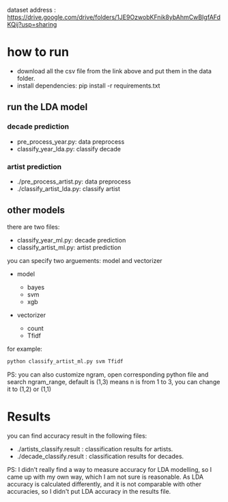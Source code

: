 dataset address : https://drive.google.com/drive/folders/1JE9OzwobKFnik8ybAhmCwBIgfAFdKQij?usp=sharing


# how to run

* download all the csv file from the link above and put them in the data folder.
* install dependencies:   pip install -r requirements.txt

## run the LDA model

### decade prediction

* pre_process_year.py: data preprocess
* classify_year_lda.py: classify decade

### artist prediction

* ./pre_process_artist.py: data preprocess
* ./classify_artist_lda.py: classify artist


## other models

there are two files:

* classify_year_ml.py: decade prediction
* classify_artist_ml.py: artist prediction

you can specify two arguements: model and vectorizer

* model
    * bayes
    * svm
    * xgb

* vectorizer
    * count
    * Tfidf

for example:

```python
python classify_artist_ml.py svm Tfidf
```

PS: you can also customize ngram, open corresponding python file and search ngram_range, default is (1,3) means n is from 1 to 3, you can change it to (1,2) or (1,1)


# Results

you can find accuracy result in the following files:

* ./artists_classify.result : classification results for artists.
* ./decade_classify.result : classification results for decades.

PS: I didn't really find a way to measure accuracy for LDA modelling, so I came up with my own way, which I am not sure is reasonable. As LDA accuracy is calculated differently, and it is not comparable with other accuracies, so I didn't put LDA accuracy in the results file.
